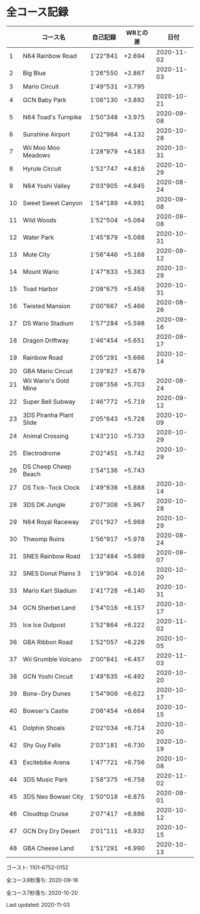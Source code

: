 # 全コース記録

||コース名|自己記録|WRとの差|日付
|--|--|--|--|--|
|1|N64 Rainbow Road|1'22"841|+2.694|2020-11-02|
|2|Big Blue|1'26"550|+2.867|2020-11-03|
|3|Mario Circuit|1'49"531|+3.795||
|4|GCN Baby Park|1'06"130|+3.892|2020-10-21|
|5|N64 Toad's Turnpike|1'50"348|+3.975|2020-09-08|
|6|Sunshine Airport|2'02"984|+4.132|2020-10-28|
|7|Wii Moo Moo Meadows|1'28"979|+4.183|2020-10-31|
|8|Hyrule Circuit|1'52"747|+4.816|2020-10-29|
|9|N64 Yoshi Valley|2'03"905|+4.945|2020-08-24|
|10|Sweet Sweet Canyon|1'54"189|+4.991|2020-09-08|
|11|Wild Woods|1'52"504|+5.064|2020-09-08|
|12|Water Park|1'45"879|+5.088|2020-10-31|
|13|Mute City|1'56"446|+5.168|2020-09-12|
|14|Mount Wario|1'47"833|+5.383|2020-10-29|
|15|Toad Harbor|2'08"675|+5.458|2020-10-31|
|16|Twisted Mansion|2'00"667|+5.466|2020-08-26|
|17|DS Wario Stadium|1'57"284|+5.598|2020-09-16|
|18|Dragon Driftway|1'46"454|+5.651|2020-09-17|
|19|Rainbow Road|2'05"291|+5.666|2020-10-14|
|20|GBA Mario Circuit|1'29"827|+5.679||
|21|Wii Wario's Gold Mine|2'08"356|+5.703|2020-08-24|
|22|Super Bell Subway|1'46"772|+5.719|2020-09-12|
|23|3DS Piranha Plant Slide|2'05"643|+5.728|2020-10-09|
|24|Animal Crossing|1'43"210|+5.733|2020-10-29|
|25|Electrodrome|2'02"451|+5.742|2020-10-29|
|26|DS Cheep Cheep Beach|1'54"136|+5.743||
|27|DS Tick-Tock Clock|1'49"638|+5.888|2020-10-14|
|28|3DS DK Jungle|2'07"308|+5.967|2020-10-28|
|29|N64 Royal Raceway|2'01"927|+5.968|2020-10-29|
|30|Thwomp Ruins|1'56"917|+5.978|2020-08-24|
|31|SNES Rainbow Road|1'32"484|+5.989|2020-09-07|
|32|SNES Donut Plains 3|1'19"904|+6.016|2020-10-20|
|33|Mario Kart Stadium|1'41"728|+6.140|2020-10-31|
|34|GCN Sherbet Land|1'54"016|+6.157|2020-10-17|
|35|Ice Ice Outpost|1'52"864|+6.222|2020-11-02|
|36|GBA Ribbon Road|1'52"057|+6.226|2020-10-05|
|37|Wii Grumble Volcano|2'00"841|+6.457|2020-11-03|
|38|GCN Yoshi Circuit|1'49"635|+6.492|2020-10-20|
|39|Bone-Dry Dunes|1'54"909|+6.622|2020-10-17|
|40|Bowser's Castle|2'06"454|+6.664|2020-10-15|
|41|Dolphin Shoals|2'02"034|+6.714|2020-10-20|
|42|Shy Guy Falls|2'03"181|+6.730|2020-10-19|
|43|Excitebike Arena|1'47"721|+6.756|2020-10-08|
|44|3DS Music Park|1'58"375|+6.758|2020-11-02|
|45|3DS Neo Bowser City|1'50"018|+6.875|2020-09-01|
|46|Cloudtop Cruise|2'07"417|+6.886|2020-10-12|
|47|GCN Dry Dry Desert|2'01"111|+6.932|2020-10-15|
|48|GBA Cheese Land|1'51"291|+6.990|2020-10-13|

ゴースト: 1101-6752-0152

全コース8秒落ち: 2020-09-16

全コース7秒落ち: 2020-10-20

Last updated: 2020-11-03
